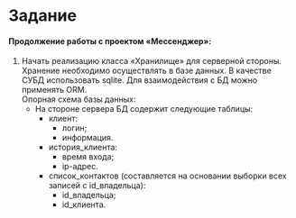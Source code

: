 <h1>Задание</h1>
<h4>Продолжение работы с проектом «Мессенджер»:</h4>
<ol>
<li>
Начать реализацию класса «Хранилище» для серверной стороны. 
Хранение необходимо осуществлять в базе данных. 
В качестве СУБД использовать sqlite. 
Для взаимодействия с БД можно применять ORM.
<br>
Опорная схема базы данных:
<ul>
<li>
На стороне сервера БД содержит следующие таблицы:
<ul>
<li>
клиент:
<ul>
<li>логин;</li>
<li>информация.</li>
</ul>
</li>
<li>
история_клиента:
<ul>
<li>время входа;</li>
<li>ip-адрес.</li>
</ul>
</li>
<li>
список_контактов (составляется на основании выборки всех записей с id_владельца):
<ul>
<li>id_владельца;</li>
<li>id_клиента.</li>
</ul>
</li>
</ul>
</li>
</ul>
</li>
</ol>

